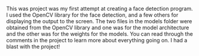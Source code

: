 This was project was my first attempt at creating a face detection program. I used the OpenCV library for the face detection, and a few others for displaying the output to the screen. The two files in the models folder were obtained from the OpenCV library and one was for the model architecture and the other was for the weights for the models. You can read through the comments in the project to learn more about everything going on. I had a blast with the project! 
